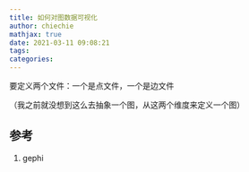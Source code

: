 ```yaml
---
title: 如何对图数据可视化
author: chiechie
mathjax: true
date: 2021-03-11 09:08:21
tags:
categories:
---
```




要定义两个文件：一个是点文件，一个是边文件

（我之前就没想到这么去抽象一个图，从这两个维度来定义一个图）



## 参考
1. gephi
